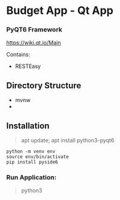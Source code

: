 # Budget App - Qt App
### PyQT6 Framework

<https://wiki.qt.io/Main>

Contains:
 - RESTEasy 

## Directory Structure

- mvnw
- 

## Installation

> apt update; apt install python3-pyqt6

```
python -m venv env
source env/bin/activate
pip install pyside6
```

### Run Application:

> python3
